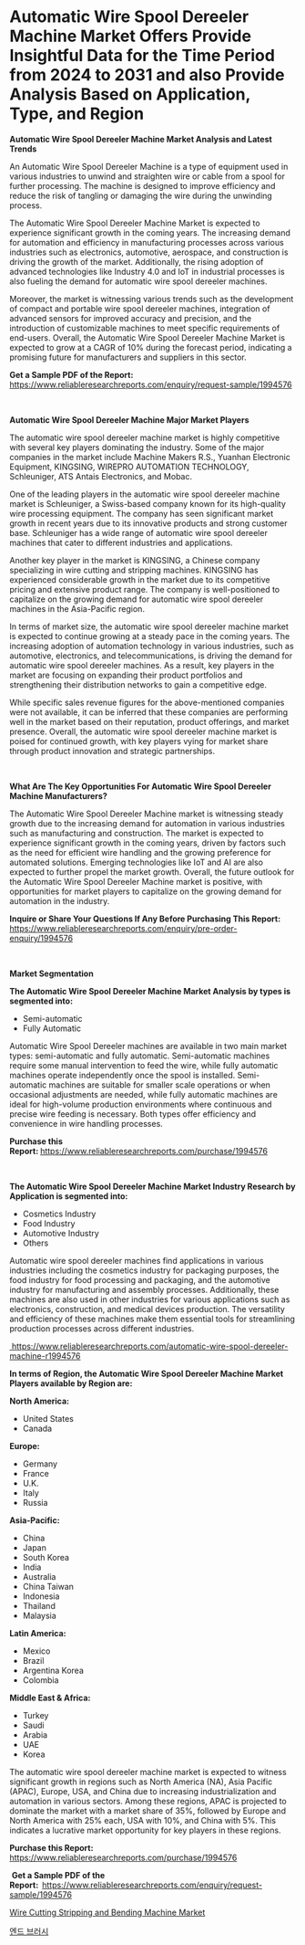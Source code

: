 <p><h1>Automatic Wire Spool Dereeler Machine Market Offers Provide Insightful Data for the Time Period from 2024 to 2031 and also Provide Analysis Based on Application, Type, and Region</h1></p><p><strong>Automatic Wire Spool Dereeler Machine Market Analysis and Latest Trends</strong></p>
<p><p>An Automatic Wire Spool Dereeler Machine is a type of equipment used in various industries to unwind and straighten wire or cable from a spool for further processing. The machine is designed to improve efficiency and reduce the risk of tangling or damaging the wire during the unwinding process.</p><p>The Automatic Wire Spool Dereeler Machine Market is expected to experience significant growth in the coming years. The increasing demand for automation and efficiency in manufacturing processes across various industries such as electronics, automotive, aerospace, and construction is driving the growth of the market. Additionally, the rising adoption of advanced technologies like Industry 4.0 and IoT in industrial processes is also fueling the demand for automatic wire spool dereeler machines.</p><p>Moreover, the market is witnessing various trends such as the development of compact and portable wire spool dereeler machines, integration of advanced sensors for improved accuracy and precision, and the introduction of customizable machines to meet specific requirements of end-users. Overall, the Automatic Wire Spool Dereeler Machine Market is expected to grow at a CAGR of 10% during the forecast period, indicating a promising future for manufacturers and suppliers in this sector.</p></p>
<p><strong>Get a Sample PDF of the Report:&nbsp;</strong> <a href="https://www.reliableresearchreports.com/enquiry/request-sample/1994576">https://www.reliableresearchreports.com/enquiry/request-sample/1994576</a></p>
<p>&nbsp;</p>
<p><strong>Automatic Wire Spool Dereeler Machine Major Market Players</strong></p>
<p><p>The automatic wire spool dereeler machine market is highly competitive with several key players dominating the industry. Some of the major companies in the market include Machine Makers R.S., Yuanhan Electronic Equipment, KINGSING, WIREPRO AUTOMATION TECHNOLOGY, Schleuniger, ATS Antais Electronics, and Mobac.</p><p>One of the leading players in the automatic wire spool dereeler machine market is Schleuniger, a Swiss-based company known for its high-quality wire processing equipment. The company has seen significant market growth in recent years due to its innovative products and strong customer base. Schleuniger has a wide range of automatic wire spool dereeler machines that cater to different industries and applications.</p><p>Another key player in the market is KINGSING, a Chinese company specializing in wire cutting and stripping machines. KINGSING has experienced considerable growth in the market due to its competitive pricing and extensive product range. The company is well-positioned to capitalize on the growing demand for automatic wire spool dereeler machines in the Asia-Pacific region.</p><p>In terms of market size, the automatic wire spool dereeler machine market is expected to continue growing at a steady pace in the coming years. The increasing adoption of automation technology in various industries, such as automotive, electronics, and telecommunications, is driving the demand for automatic wire spool dereeler machines. As a result, key players in the market are focusing on expanding their product portfolios and strengthening their distribution networks to gain a competitive edge.</p><p>While specific sales revenue figures for the above-mentioned companies were not available, it can be inferred that these companies are performing well in the market based on their reputation, product offerings, and market presence. Overall, the automatic wire spool dereeler machine market is poised for continued growth, with key players vying for market share through product innovation and strategic partnerships.</p></p>
<p>&nbsp;</p>
<p><strong>What Are The Key Opportunities For Automatic Wire Spool Dereeler Machine Manufacturers?</strong></p>
<p><p>The Automatic Wire Spool Dereeler Machine market is witnessing steady growth due to the increasing demand for automation in various industries such as manufacturing and construction. The market is expected to experience significant growth in the coming years, driven by factors such as the need for efficient wire handling and the growing preference for automated solutions. Emerging technologies like IoT and AI are also expected to further propel the market growth. Overall, the future outlook for the Automatic Wire Spool Dereeler Machine market is positive, with opportunities for market players to capitalize on the growing demand for automation in the industry.</p></p>
<p><strong>Inquire or Share Your Questions If Any Before Purchasing This Report:</strong> <a href="https://www.reliableresearchreports.com/enquiry/pre-order-enquiry/1994576">https://www.reliableresearchreports.com/enquiry/pre-order-enquiry/1994576</a></p>
<p>&nbsp;</p>
<p><strong>Market Segmentation</strong></p>
<p><strong>The Automatic Wire Spool Dereeler Machine Market Analysis by types is segmented into:</strong></p>
<p><ul><li>Semi-automatic</li><li>Fully Automatic</li></ul></p>
<p><p>Automatic Wire Spool Dereeler machines are available in two main market types: semi-automatic and fully automatic. Semi-automatic machines require some manual intervention to feed the wire, while fully automatic machines operate independently once the spool is installed. Semi-automatic machines are suitable for smaller scale operations or when occasional adjustments are needed, while fully automatic machines are ideal for high-volume production environments where continuous and precise wire feeding is necessary. Both types offer efficiency and convenience in wire handling processes.</p></p>
<p><strong>Purchase this Report:&nbsp;</strong><a href="https://www.reliableresearchreports.com/purchase/1994576">https://www.reliableresearchreports.com/purchase/1994576</a></p>
<p>&nbsp;</p>
<p><strong>The Automatic Wire Spool Dereeler Machine Market Industry Research by Application is segmented into:</strong></p>
<p><ul><li>Cosmetics Industry</li><li>Food Industry</li><li>Automotive Industry</li><li>Others</li></ul></p>
<p><p>Automatic wire spool dereeler machines find applications in various industries including the cosmetics industry for packaging purposes, the food industry for food processing and packaging, and the automotive industry for manufacturing and assembly processes. Additionally, these machines are also used in other industries for various applications such as electronics, construction, and medical devices production. The versatility and efficiency of these machines make them essential tools for streamlining production processes across different industries.</p></p>
<p><a href="https://www.reliableresearchreports.com/automatic-wire-spool-dereeler-machine-r1994576">&nbsp;https://www.reliableresearchreports.com/automatic-wire-spool-dereeler-machine-r1994576</a></p>
<p><strong>In terms of Region, the Automatic Wire Spool Dereeler Machine Market Players available by Region are:</strong></p>
<p>
    <p> <strong> North America: </strong>
        <ul>
            <li>United States</li>
            <li>Canada</li>
        </ul>
        </p> 
    <p> <strong> Europe: </strong>
        <ul>
            <li>Germany</li>
            <li>France</li>
            <li>U.K.</li>
            <li>Italy</li>
            <li>Russia</li>
        </ul>
        </p> 
    <p> <strong> Asia-Pacific: </strong>
        <ul>
            <li>China</li>
            <li>Japan</li>
            <li>South Korea</li>
            <li>India</li>
            <li>Australia</li>
            <li>China Taiwan</li>
            <li>Indonesia</li>
            <li>Thailand</li>
            <li>Malaysia</li>
        </ul>
        </p> 
    <p> <strong> Latin America: </strong>
        <ul>
            <li>Mexico</li>
            <li>Brazil</li>
            <li>Argentina Korea</li>
            <li>Colombia</li>
        </ul>
        </p> 
    <p> <strong> Middle East & Africa: </strong>
        <ul>
            <li>Turkey</li>
            <li>Saudi</li>
            <li>Arabia</li>
            <li>UAE</li>
            <li>Korea</li>
        </ul>
    </p>
    </p>
<p><p>The automatic wire spool dereeler machine market is expected to witness significant growth in regions such as North America (NA), Asia Pacific (APAC), Europe, USA, and China due to increasing industrialization and automation in various sectors. Among these regions, APAC is projected to dominate the market with a market share of 35%, followed by Europe and North America with 25% each, USA with 10%, and China with 5%. This indicates a lucrative market opportunity for key players in these regions.</p></p>
<p><strong>Purchase this Report: </strong><a href="https://www.reliableresearchreports.com/purchase/1994576">https://www.reliableresearchreports.com/purchase/1994576</a></p>
<p>&nbsp;<strong>Get a Sample PDF of the Report:&nbsp;&nbsp;</strong><a href="https://www.reliableresearchreports.com/enquiry/request-sample/1994576">https://www.reliableresearchreports.com/enquiry/request-sample/1994576</a></p>
<p><strong></strong></p>
<p><p><a href="https://github.com/NorbertYates/Market-Research-Report-List-4/blob/main/wire-cutting-stripping-and-bending-machine-market.md">Wire Cutting Stripping and Bending Machine Market</a></p><p><a href="https://github.com/jntpkh496620/Market-Research-Report-List-2/blob/main/400881041746.md">엔드 브러시</a></p></p>